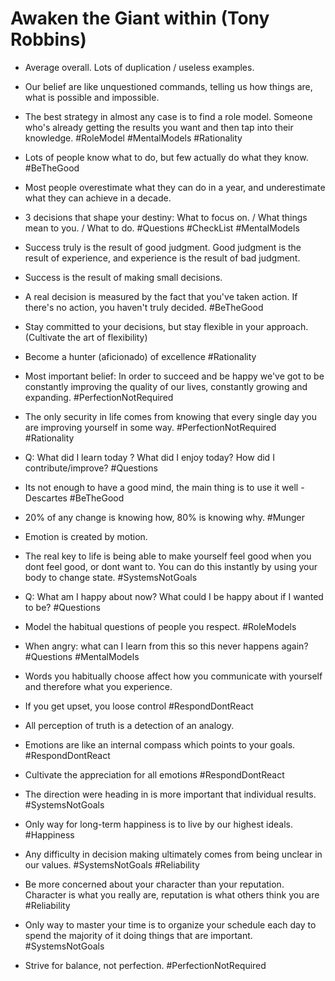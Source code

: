 # Awaken the Giant within (Tony Robbins)

- Average overall. Lots of duplication / useless examples.

- Our belief are like unquestioned commands, telling us how things are, what is possible and impossible.

- The best strategy in almost any case is to find a role model. Someone who's already getting the results you want and then tap into their knowledge. #RoleModel #MentalModels #Rationality

- Lots of people know what to do, but few actually do what they know. #BeTheGood

- Most people overestimate what they can do in a year, and underestimate what they can achieve in a decade.

- 3 decisions that shape your destiny: What to focus on. / What things mean to you. / What to do. #Questions #CheckList #MentalModels

- Success truly is the result of good judgment. Good judgment is the result of experience, and experience is the result of bad judgment. 

- Success is the result of making small decisions. 

- A real decision is measured by the fact that you've taken action. If there's no action, you haven't truly decided. #BeTheGood

- Stay committed to your decisions, but stay flexible in your approach. (Cultivate the art of flexibility)

- Become a hunter (aficionado) of excellence #Rationality

- Most important belief: In order to succeed and be happy we've got to be constantly improving the quality of our lives, constantly growing and expanding. #PerfectionNotRequired

- The only security in life comes from knowing that every single day you are improving yourself in some way. #PerfectionNotRequired #Rationality

- Q: What did I learn today ? What did I enjoy today? How did I contribute/improve? #Questions

- Its not enough to have a good mind, the main thing is to use it well - Descartes #BeTheGood

- 20% of any change is knowing how, 80% is knowing why. #Munger

- Emotion is created by motion.

- The real key to life is being able to make yourself feel good when you dont feel good, or dont want to. You can do this instantly by using your body to change state. #SystemsNotGoals

- Q: What am I happy about now? What could I be happy about if I wanted to be? #Questions

- Model the habitual questions of people you respect. #RoleModels

- When angry: what can I learn from this so this never happens again? #Questions #MentalModels

- Words you habitually choose affect how you communicate with yourself and therefore what you experience.

- If you get upset, you loose control #RespondDontReact

- All perception of truth is a detection of an analogy.

- Emotions are like an internal compass which points to your goals.  #RespondDontReact

- Cultivate the appreciation for all emotions #RespondDontReact

- The direction were heading in is more important that individual results. #SystemsNotGoals

- Only way for long-term happiness is to live by our highest ideals. #Happiness

- Any difficulty in decision making ultimately comes from being unclear in our values. #SystemsNotGoals #Reliability

- Be more concerned about your character than your reputation. Character is what you really are, reputation is what others think you are #Reliability

- Only way to master your time is to organize your schedule each day to spend the majority of it doing things that are important. #SystemsNotGoals 

- Strive for balance, not perfection. #PerfectionNotRequired
